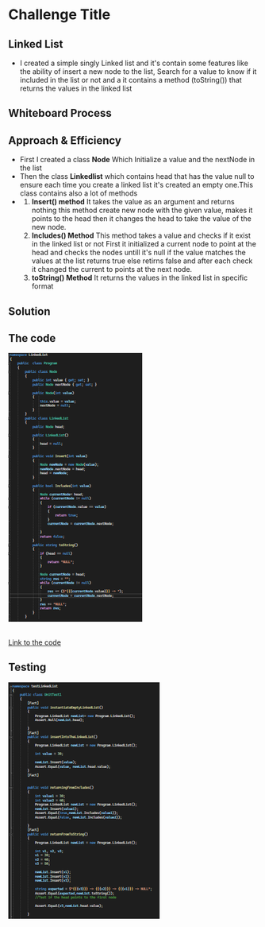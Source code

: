 # Challenge Title
## Linked List
+ I created a simple singly Linked list and it's contain some features like the ability of insert a new node to the list, Search for a value to know if it included in the list or not and a it contains a method (toString()) that returns the values in the linked list

## Whiteboard Process
<!-- Embedded whiteboard image -->

## Approach & Efficiency
+ First I created a class **Node** Which Initialize a value and the nextNode in the list 
+ Then the class **Linkedlist** which contains head that has the value null to ensure each time you create a linked list it's created an empty one.This class contains also a lot of methods  
+ 1. **Insert() method** It takes the value as an argument and returns nothing this method create new node with the given value, makes it points to the head then it changes the head to take the value of the new node.
	2. **Includes() Method** This method takes a value and checks if it exist in the linked list or not First it initialized a current node to point at the head and checks the nodes untill it's null if the value matches the values at the list returns true else retirns false and after each check it changed the current to points at the next node.
	1. **toString() Method** It returns the values in the linked list in specific format


## Solution
## The code 
![Code](./Code.png)
## 
[Link to the code](./Program.cs)

## Testing
![Testing](./Testing.png)

